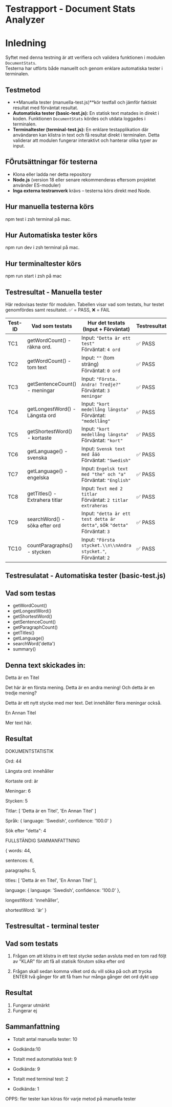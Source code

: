 # Testrapport - Document Stats Analyzer

# Inledning 
Syftet med denna testning är att verifiera och validera funktionen i modulen `DocumentStats`.  
Testerna har utförts både manuellt och genom enklare automatiska tester i terminalen.

## Testmetod
- **Manuella tester (manuella-test.js)**kör testfall och jämför faktiskt resultat med förväntat resultat.
- **Automatiska tester (basic-test.js):** En statisk text matades in direkt i koden. Funktionen `DocumentStats` kördes och utdata loggades i terminalen.  
- **Terminaltester (terminal-test.js):** En enklare testapplikation där användaren kan klistra in text och få resultat direkt i terminalen. Detta validerar att modulen fungerar interaktivt och hanterar olika typer av input.

## FÖrutsättningar för testerna
- Klona eller ladda ner detta repository
- **Node.js** (version 18 eller senare rekommenderas eftersom projektet använder ES-moduler)
- **Inga externa testramverk** krävs – testerna körs direkt med Node.

## Hur manuella testerna körs
npm test i zsh terminal på mac.

## Hur Automatiska tester körs
npm run dev i zsh terminal på mac.

## Hur terminaltester körs
npm run start i zsh på mac

## Testresultat - Manuella tester

Här redovisas tester för modulen. Tabellen visar vad som testats, hur testet genomfördes samt resultatet. ✅ = PASS, ❌ = FAIL

| Test-ID | Vad som testats                | Hur det testats (Input + Förväntat)                                                                 | Testresultat |
|---------|--------------------------------|-----------------------------------------------------------------------------------------------------|--------------|
| TC1     | getWordCount() - räkna ord.    | Input: `"Detta är ett test"` <br> Förväntat: `4 ord`                                               | ✅ PASS      |
| TC2     | getWordCount() - tom text      | Input: `""` (tom sträng) <br> Förväntat: `0 ord`                                                   | ✅ PASS      |
| TC3     | getSentenceCount() - meningar  | Input: `"Första. Andra! Tredje?"` <br> Förväntat: `3 meningar`                                     | ✅ PASS      |
| TC4     | getLongestWord() - Längsta ord | Input: `"kort medellång längsta"` <br> Förväntat: `"medellång"`                                    | ✅ PASS      |
| TC5     | getShortestWord() - kortaste   | Input: `"kort medellång längsta"` <br> Förväntat: `"kort"`                                         | ✅ PASS      |
| TC6     | getLanguage() - svenska        | Input: `Svensk text med åäö` <br> Förväntat: `"Swedish"`                                           | ✅ PASS      |
| TC7     | getLanguage() - engelska       | Input: `Engelsk text med "the" och "a"` <br> Förväntat: `"English"`                                | ✅ PASS      |
| TC8     | getTitles() - Extrahera titlar | Input: `Text med 2 titlar` <br> Förväntat: `2 titlar extraheras`                                   | ✅ PASS      |
| TC9     | searchWord() - söka efter ord  | Input: `"detta är ett test detta är detta"`, sök `"detta"` <br> Förväntat: `3`                     | ✅ PASS      |
| TC10    | countParagraphs() - stycken    | Input: `"Första stycket.\\n\\nAndra stycket."`,<br> Förväntat: `2`                                 | ✅ PASS      |

## Testresulatat - Automatiska tester (basic-test.js)
## Vad som testas
- getWordCount()
- getLongestWord()
- getShortestWord()
- getSentenceCount()
- getParagraphCount()
- getTitles()
- getLanguage()
- searchWord('detta')
- summary()

## Denna text skickades in:

Detta är en Titel

Det här är en första mening. Detta är en andra mening! 
Och detta är en tredje mening?

Detta är ett nytt stycke med mer text. 
Det innehåller flera meningar också.

En Annan Titel

Mer text här.

## Resultat

DOKUMENTSTATISTIK

Ord: 44

Längsta ord: innehåller

Kortaste ord: är

Meningar: 6

Stycken: 5

Titlar: [ 'Detta är en Titel', 'En Annan Titel' ]

Språk: { language: 'Swedish', confidence: '100.0' }


Sök efter "detta": 4


FULLSTÄNDIG SAMMANFATTNING

{
  words: 44,

  sentences: 6,

  paragraphs: 5,

  titles: [ 'Detta är en Titel', 'En Annan Titel' ],

  language: { language: 'Swedish', confidence: '100.0' },

  longestWord: 'innehåller',

  shortestWord: 'är'
}

## Testresultat - terminal tester

## Vad som testats 

1. Frågan om att klistra in ett test stycke sedan avsluta med en tom rad följt av "KLAR" för att få all statisik förutom söka efter ord

2. Frågan skall sedan komma vilket ord du vill söka på och att trycka ENTER två gånger för att få fram hur många gånger det ord dykt upp

## Resultat

1. Fungerar utmärkt
2. Fungerar ej

## Sammanfattning
- Totalt antal manuella tester: 10
- Godkända:10

- Totalt med automatiska test: 9
- Godkända: 9

- Totalt med terminal test: 2
- Godkända: 1


OPPS: fler tester kan köras för varje metod på manuella tester

